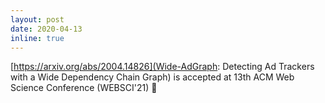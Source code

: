 ```yaml
---
layout: post
date: 2020-04-13
inline: true
---
```


[https://arxiv.org/abs/2004.14826](Wide-AdGraph: Detecting Ad Trackers with a Wide Dependency Chain Graph) is accepted at 13th ACM Web Science Conference (WEBSCI'21) 🥐
